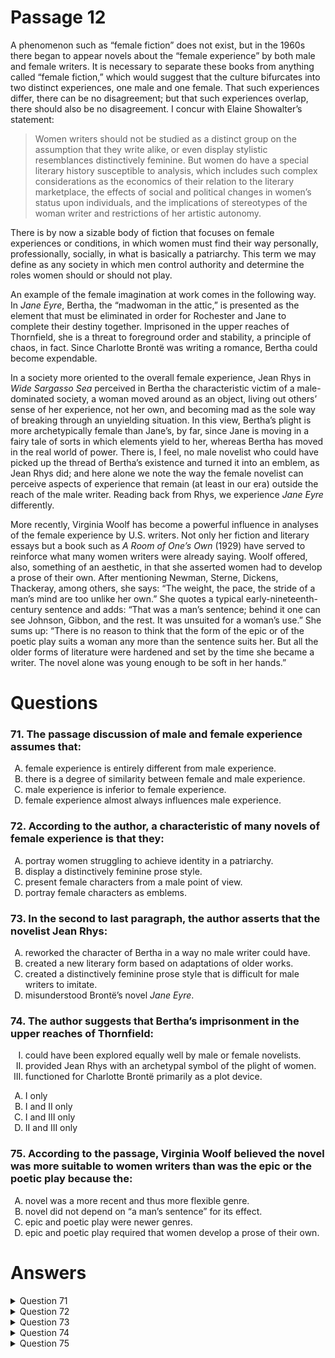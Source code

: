# Passage 12
A phenomenon such as “female fiction” does not exist, but in the 1960s there began to appear novels about the “female experience” by both male and female writers. It is necessary to separate these books from anything called “female fiction,” which would suggest that the culture bifurcates into two distinct experiences, one male and one female. That such experiences differ, there can be no disagreement; but that such experiences overlap, there should also be no disagreement. I concur with Elaine Showalter’s statement:

> Women writers should not be studied as a distinct group on the assumption that they write alike, or even display stylistic resemblances distinctively feminine. But women do have a special literary history susceptible to analysis, which includes such complex considerations as the economics of their relation to the literary marketplace, the effects of social and political changes in women’s status upon individuals, and the implications of stereotypes of the woman writer and restrictions of her artistic autonomy.

There is by now a sizable body of fiction that focuses on female experiences or conditions, in which women must find their way personally, professionally, socially, in what is basically a patriarchy. This term we may define as any society in which men control authority and determine the roles women should or should not play.

An example of the female imagination at work comes in the following way. In *Jane Eyre*, Bertha, the “madwoman in the attic,” is presented as the element that must be eliminated in order for Rochester and Jane to complete their destiny together. Imprisoned in the upper reaches of Thornfield, she is a threat to foreground order and stability, a principle of chaos, in fact. Since Charlotte Brontë was writing a romance, Bertha could become expendable.

In a society more oriented to the overall female experience, Jean Rhys in *Wide Sargasso Sea* perceived in Bertha the characteristic victim of a male-dominated society, a woman moved around as an object, living out others’ sense of her experience, not her own, and becoming mad as the sole way of breaking through an unyielding situation. In this view, Bertha’s plight is more archetypically female than Jane’s, by far, since Jane is moving in a fairy tale of sorts in which elements yield to her, whereas Bertha has moved in the real world of power. There is, I feel, no male novelist who could have picked up the thread of Bertha’s existence and turned it into an emblem, as Jean Rhys did; and here alone we note the way the female novelist can perceive aspects of experience that remain (at least in our era) outside the reach of the male writer. Reading back from Rhys, we experience *Jane Eyre* differently.

More recently, Virginia Woolf has become a powerful influence in analyses of the female experience by U.S. writers. Not only her fiction and literary essays but a book such as *A Room of One’s Own* (1929) have served to reinforce what many women writers were already saying. Woolf offered, also, something of an aesthetic, in that she asserted women had to develop a prose of their own. After mentioning Newman, Sterne, Dickens, Thackeray, among others, she says: “The weight, the pace, the stride of a man’s mind are too unlike her own.” She quotes a typical early-nineteenth-century sentence and adds: “That was a man’s sentence; behind it one can see Johnson, Gibbon, and the rest. It was unsuited for a woman’s use.” She sums up: “There is no reason to think that the form of the epic or of the poetic play suits a woman any more than the sentence suits her. But all the older forms of literature were hardened and set by the time she became a writer. The novel alone was young enough to be soft in her hands.”

# Questions
### 71. The passage discussion of male and female experience assumes that:
<ol type="A">
  <li>female experience is entirely different from male experience.</li>
  <li>there is a degree of similarity between female and male experience.</li>
  <li>male experience is inferior to female experience.</li>
  <li>female experience almost always influences male experience.</li>
</ol>

### 72. According to the author, a characteristic of many novels of female experience is that they:
<ol type="A">
  <li>portray women struggling to achieve identity in a patriarchy.</li>
  <li>display a distinctively feminine prose style.</li>
  <li>present female characters from a male point of view.</li>
  <li>portray female characters as emblems.</li>
</ol>

### 73. In the second to last paragraph, the author asserts that the novelist Jean Rhys:
<ol type="A">
  <li>reworked the character of Bertha in a way no male writer could have.</li>
  <li>created a new literary form based on adaptations of older works.</li>
  <li>created a distinctively feminine prose style that is difficult for male writers to imitate.</li>
  <li>misunderstood Brontë’s novel <i>Jane Eyre</i>.</li>
</ol>

### 74. The author suggests that Bertha’s imprisonment in the upper reaches of Thornfield:
<ol type="I">
  <li>could have been explored equally well by male or female novelists.</li>
  <li>provided Jean Rhys with an archetypal symbol of the plight of women.</li>
  <li>functioned for Charlotte Brontë primarily as a plot device.</li>
</ol>
<ol type="A">
  <li>I only</li>
  <li>I and II only</li>
  <li>I and III only</li>
  <li>II and III only</li>
</ol>

### 75. According to the passage, Virginia Woolf believed the novel was more suitable to women writers than was the epic or the poetic play because the:
<ol type="A">
  <li>novel was a more recent and thus more flexible genre.</li>
  <li>novel did not depend on “a man’s sentence” for its effect.</li>
  <li>epic and poetic play were newer genres.</li>
  <li>epic and poetic play required that women develop a prose of their own.</li>
</ol>

# Answers
<details>
  <summary>Question 71</summary>
  <b>Solution</b>: The correct answer is <b>B</b>.

  <ol type="A">
    <li>The passage author refrains from such absolutes by indicating there is overlap between male and female experiences. See rationale B.</li>
    <li>The following statement emphasizes that there is a degree of similarity between male and female experience, even in the face of differences: “That such experiences [male and female] differ, there can be no disagreement; but that such experiences overlap, there should also be no disagreement.”</li>
    <li>The passage author does not resort to such value judgments, instead discussing in descriptive terms how male and female experience differs, for example, discussing how women must function in a patriarchy.</li>
    <li>The passage author indicates that the opposite seems true in the discussion. Male experience has an influence over female experience, both in discussing patriarchy and in discussing how Rhys viewed the character Bertha controlled by the character Rochester in <i>Jane Eyre</i> as “a woman [who was] moved around as an object, living out others’ sense of her experience, not her own, and becoming mad as the sole way of breaking through an unyielding situation.”</li>
  </ol>
</details>

<details>
  <summary>Question 72</summary>
  <b>Solution</b>: The correct answer is <b>A</b>.

  <ol type="A">
    <li>The main theme of the passage is the struggle of women for identity in a patriarchy: “There is by now a sizable body of fiction that focuses on female experiences or conditions, in which women must find their way personally, professionally, socially, in what is basically a patriarchy. This term we may define as any society in which men control authority and determine the roles women should or should not play.” This theme is augmented by the passage discussion of how Bertha in <i>Jane Eyre</i> represents “the characteristic victim of a male-dominated society.” It is further augmented by the passage author’s reference to Virginia Woolfe’s discussion of how certain of the older generic and stylistic forms of writing are unsuited to women and how the novel was new enough to be amenable to women’s use.</li>
    <li>The passage author’s agreement with Showalter dispels the notion that the passage author supports the idea of a distinctly feminine prose style. The passage author quotes Showalter: “Women writers should not be studied as a distinct group on the assumption that they write alike, or even display stylistic resemblances distinctively feminine.”</li>
    <li>The passage author emphasizes how female characters are presented from a female point of view, even in the case of Charlotte Brontë, whose <i>Jane Eyre</i> exemplifies “the female imagination at work” in her portrayal of Bertha.</li>
    <li>The passage author does not generally discuss female characters as emblems but only makes a specific reference to how Rhys sees Bertha in <i>Jane Eyre</i> as an emblem of female experience.</li>
  </ol>
</details>

<details>
  <summary>Question 73</summary>
  <b>Solution</b>: The correct answer is <b>A</b>.

  <ol type="A">
    <li>The passage author reinforces this point with the following comment: “There is, I feel, no male novelist who could have picked up the thread of Bertha’s existence and turned it into an emblem, as Jean Rhys did; and here alone we note the way the female novelist can perceive aspects of experience that remain (at least in our era) outside the reach of the male writer. Reading back from Rhys, we experience <i>Jane Eyre</i> differently.”</li>
    <li>The passage author discusses how the character Bertha is reworked, but not in the form of an adaptation of an older form of literature. The author then goes on to make the opposite point of how Virginia Woolfe asserted that women actually avoided “hardened” older forms of literature such as the epic or poetic play in favor of a relatively more recent form, the novel.</li>
    <li>In quoting Showalter, the passage author rejects the notion of a distinctively feminine prose style.</li>
    <li>Rather than a misunderstanding of <i>Jane Eyre</i>, the passage author asserts that Jean Rhys presents a new understanding of <i>Jane Eyre</i>. See rationale A.</li>
  </ol>
</details>

<details>
  <summary>Question 74</summary>
  <b>Solution</b>: The correct answer is <b>D</b>.

  <ol type="A">
    <li>The passage author contradicts this view: “There is . . . no male novelist who could have picked up the thread of Bertha’s existence and turned it into an emblem as Jean Rhys did.”</li>
    <li>Option I is not the correct answer. See rationale A.</li>
    <li>Option I is not the correct answer. See rationale A.</li>
    <li>The passage author comments that, according to Rhys’s view, “Bertha’s plight is more archetypically female than Jane’s, by far, because Jane is moving in a fairy tale of sorts in which elements yield to her, whereas Bertha has moved in the real world of power.” Bertha also functions as a plot device and “is presented as the element that must be eliminated in order for Rochester and Jane to complete their destiny together.” The passage author goes on to suggest that this was determined by the genre: “Because Charlotte Bronte was writing a romance, Bertha could become expendable.”</li>
  </ol>
</details>

<details>
<summary>Question 75</summary>
  <b>Solution</b>: The correct answer is <b>A</b>.

  <ol type="A">
    <li>The passage author refers to Virginia Woolfe’s discussion <i>in A Room of One’s Own</i> of the suitability for women of certain sentences written by men along with older literary forms such as the epic and poetic play. The author quotes Virginia Woolfe as follows: “[A]ll the older forms of literature were hardened and set by the time she became a writer. The novel alone was young enough to be soft in her hands.”</li>
    <li>Virginia Woolfe never makes this point as quoted by the passage author.</li>
    <li>The Virginia Woolfe quotation places the epic and the poetic play among the older forms of literature. See rationale A.</li>
    <li>Virginia Woolfe discusses, as an issue separate from older forms such as the epic or poetic play, how women need to develop a prose of their own because a man’s mind is too much unlike a woman’s. She uses the example of a sentence that was a man’s sentence, unsuited for women’s use.</li>
  </ol>
</details>
